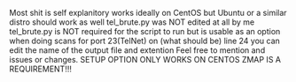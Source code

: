 Most shit is self explanitory works ideally on CentOS but Ubuntu or a similar distro should work as well
tel_brute.py was NOT edited at all by me
tel_brute.py is NOT required for the script to run but is usable as an option when doing scans for port 23(TelNet)
on (what should be) line 24 you can edit the name of the output file and extention
Feel free to mention and issues or changes.
SETUP OPTION ONLY WORKS ON CENTOS
ZMAP IS A REQUIREMENT!!!
